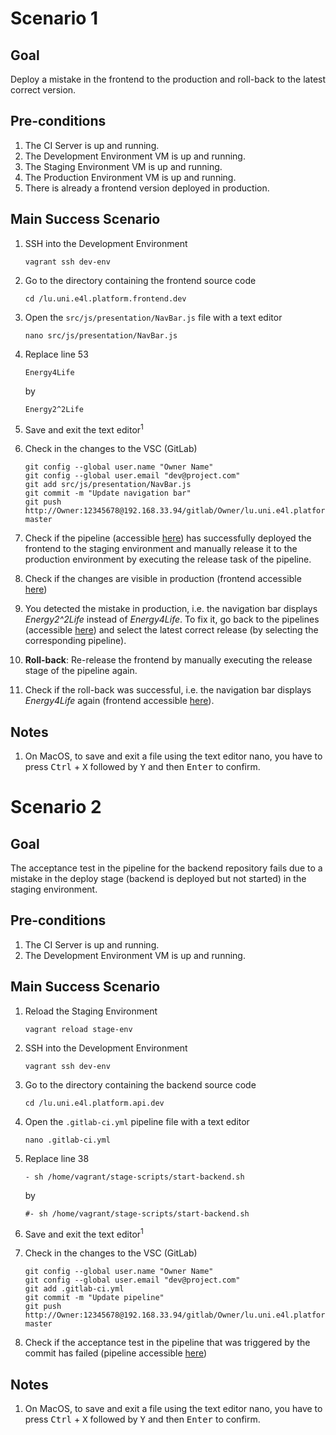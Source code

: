 # Scenario 1

## Goal
Deploy a mistake in the frontend to the production and roll-back to the latest correct version.

## Pre-conditions
1. The CI Server is up and running.
2. The Development Environment VM is up and running.
3. The Staging Environment VM is up and running.
4. The Production Environment VM is up and running.
5. There is already a frontend version deployed in production.

## Main Success Scenario
1. SSH into the Development Environment

   ```shell
   vagrant ssh dev-env
   ```

2. Go to the directory containing the frontend source code

   ```shell
   cd /lu.uni.e4l.platform.frontend.dev
   ```

3. Open the `src/js/presentation/NavBar.js` file with a text editor

   ```shell
   nano src/js/presentation/NavBar.js
   ```

4. Replace line 53

   ```
   Energy4Life
   ```

   by

   ```
   Energy2^2Life
   ```

5. Save and exit the text editor<sup>1</sup>

6. Check in the changes to the VSC (GitLab)

   ```shell
   git config --global user.name "Owner Name"
   git config --global user.email "dev@project.com"
   git add src/js/presentation/NavBar.js
   git commit -m "Update navigation bar"
   git push http://Owner:12345678@192.168.33.94/gitlab/Owner/lu.uni.e4l.platform.frontend.dev master
   ```

7. Check if the pipeline (accessible [here](http://192.168.33.94/gitlab/Owner/lu.uni.e4l.platform.frontend.dev/-/pipelines)) has successfully deployed the frontend to the staging environment and manually release it to the production environment by executing the release task of the pipeline.

8. Check if the changes are visible in production (frontend accessible [here](http://192.168.33.97/))

9. You detected the mistake in production, i.e. the navigation bar displays *Energy2^2Life* instead of *Energy4Life*.  To fix it, go back to the pipelines (accessible [here](http://192.168.33.94/gitlab/Owner/lu.uni.e4l.platform.frontend.dev/-/pipelines)) and select the latest correct release (by selecting the corresponding pipeline).

10. **Roll-back**: Re-release the frontend by manually executing the release stage of the pipeline again.

11. Check if the roll-back was successful, i.e. the navigation bar displays *Energy4Life* again (frontend accessible [here](http://192.168.33.97/)).

## Notes
1. On MacOS, to save and exit a file using the text editor nano, you have to press <kbd>Ctrl</kbd> + <kbd>X</kbd> followed by <kbd>Y</kbd> and then <kbd>Enter</kbd> to confirm.

# Scenario 2

## Goal
The acceptance test in the pipeline for the backend repository fails due to a mistake in the deploy stage (backend is deployed but not started) in the staging environment.

## Pre-conditions
1. The CI Server is up and running.
2. The Development Environment VM is up and running.

## Main Success Scenario
1. Reload the Staging Environment

   ```shell
   vagrant reload stage-env
   ```

2. SSH into the Development Environment

   ```shell
   vagrant ssh dev-env
   ```

3. Go to the directory containing the backend source code

   ```shell
   cd /lu.uni.e4l.platform.api.dev
   ```

4. Open the `.gitlab-ci.yml` pipeline file with a text editor

   ```shell
   nano .gitlab-ci.yml
   ```

5. Replace line 38

   ```shell
   - sh /home/vagrant/stage-scripts/start-backend.sh
   ```

   by

   ```shell
   #- sh /home/vagrant/stage-scripts/start-backend.sh
   ```

6. Save and exit the text editor<sup>1</sup>

7. Check in the changes to the VSC (GitLab)

   ```shell
   git config --global user.name "Owner Name"
   git config --global user.email "dev@project.com"
   git add .gitlab-ci.yml
   git commit -m "Update pipeline"
   git push http://Owner:12345678@192.168.33.94/gitlab/Owner/lu.uni.e4l.platform.api.dev master
   ```

8. Check if the acceptance test in the pipeline that was triggered by the commit has failed (pipeline accessible [here](http://192.168.33.94/gitlab/Owner/lu.uni.e4l.platform.api.dev/-/pipelines))

## Notes
1. On MacOS, to save and exit a file using the text editor nano, you have to press <kbd>Ctrl</kbd> + <kbd>X</kbd> followed by <kbd>Y</kbd> and then <kbd>Enter</kbd> to confirm.
